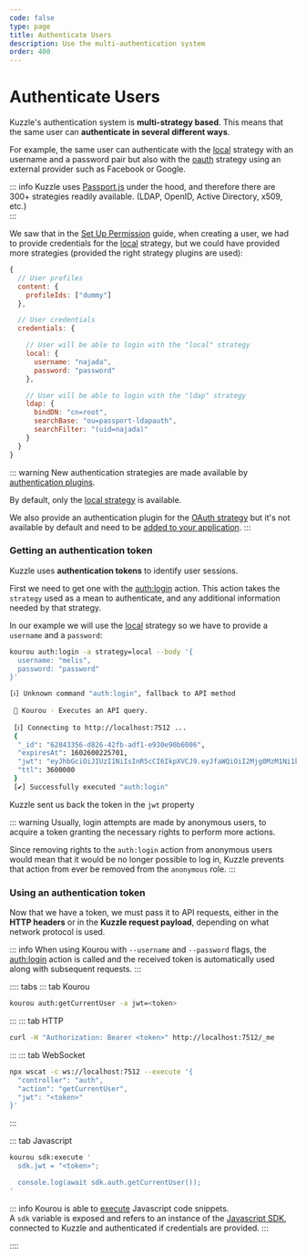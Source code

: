 ```yaml
---
code: false
type: page
title: Authenticate Users
description: Use the multi-authentication system
order: 400
---
```


# Authenticate Users

Kuzzle's authentication system is **multi-strategy based**. This means that the same user can **authenticate in several different ways**.

For example, the same user can authenticate with the [local](/core/2/guides/main-concepts/authentication#local-strategy) strategy with an username and a password pair but also with the [oauth](/core/2/guides/main-concepts/authentication#oauth-strategy) strategy using an external provider such as Facebook or Google.

::: info
Kuzzle uses [Passport.js](http://www.passportjs.org/) under the hood, and therefore there are 300+ strategies readily available. (LDAP, OpenID, Active Directory, x509, etc.)  
:::

We saw that in the [Set Up Permission](/core/2/guides/getting-started/set-up-permissions) guide, when creating a user, we had to provide credentials for the [local](/core/2/guides/main-concepts/authentication#local-strategy) strategy, but we could have provided more strategies (provided the right strategy plugins are used):

```js
{
  // User profiles
  content: {
    profileIds: ["dummy"]
  },

  // User credentials
  credentials: {

    // User will be able to login with the "local" strategy
    local: {
      username: "najada",
      password: "password"
    },

    // User will be able to login with the "ldap" strategy
    ldap: {
      bindDN: "cn=root",
      searchBase: "ou=passport-ldapauth",
      searchFilter: "(uid=najada)"
    }
  }
}
```

::: warning
New authentication strategies are made available by [authentication plugins](/core/2/guides/write-plugins/integrate-authentication-strategy).  

By default, only the [local strategy](/core/2/guides/main-concepts/authentication#local-strategy) is available.  

We also provide an authentication plugin for the [OAuth strategy](/core/2/guides/main-concepts/authentication#oauth-strategy) but it's not available by default and need to be [added to your application](/core/2/guides/develop-on-kuzzle/external-plugins).
:::

### Getting an authentication token

Kuzzle uses **authentication tokens** to identify user sessions.  

First we need to get one with the [auth:login](/core/2/api/controllers/auth/login) action. This action takes the `strategy` used as a mean to authenticate, and any additional information needed by that strategy.

In our example we will use the [local](/core/2/guides/main-concepts/authentication#local-strategy) strategy so we have to provide a `username` and a `password`:

```bash
kourou auth:login -a strategy=local --body '{
  username: "melis",
  password: "password"
}'

[ℹ] Unknown command "auth:login", fallback to API method
 
 🚀 Kourou - Executes an API query.
 
 [ℹ] Connecting to http://localhost:7512 ...
 {
  "_id": "62843356-d826-42fb-adf1-e930e90b6006",
  "expiresAt": 1602600225701,
  "jwt": "eyJhbGciOiJIUzI1NiIsInR5cCI6IkpXVCJ9.eyJfaWQiOiI2Mjg0MzM1Ni1kODI2LTQyZmItYWRmMS1lOTMwZTkwYjYwMDYiLCJpYXQiOjE2MDI1OTY2MjUsImV4cCI6MTYwMjYwMDIyNX0.0HZF_AhyTzPCRxdaMbT6hlwLflYG4emmLlTD6YV_Nmo",
  "ttl": 3600000
 }
 [✔] Successfully executed "auth:login"
```

Kuzzle sent us back the token in the `jwt` property

::: warning
Usually, login attempts are made by anonymous users, to acquire a token granting the necessary rights to perform more actions.

Since removing rights to the `auth:login` action from anonymous users would mean that it would be no longer possible to log in, Kuzzle prevents that action from ever be removed from the `anonymous` role.
:::

### Using an authentication token

Now that we have a token, we must pass it to API requests, either in the **HTTP headers** or in the **Kuzzle request payload**, depending on what network protocol is used.

::: info
When using Kourou with `--username` and `--password` flags, the [auth:login](/core/2/api/controllers/auth/login) action is called and the received token is automatically used along with subsequent requests.
:::


:::: tabs
::: tab Kourou

```bash
kourou auth:getCurrentUser -a jwt=<token>
```

:::
::: tab HTTP

``` bash
curl -H "Authorization: Bearer <token>" http://localhost:7512/_me
```

:::
::: tab WebSocket

```bash
npx wscat -c ws://localhost:7512 --execute '{
  "controller": "auth",
  "action": "getCurrentUser",
  "jwt": "<token>"
}'
```

:::

::: tab Javascript

```bash
kourou sdk:execute '
  sdk.jwt = "<token>";

  console.log(await sdk.auth.getCurrentUser());
'
```

::: info
Kourou is able to [execute](https://github.com/kuzzleio/kourou/blob/master/README.md#kourou-sdkexecute-code) Javascript code snippets.  
A `sdk` variable is exposed and refers to an instance of the [Javascript SDK](/sdk/js/7), connected to Kuzzle and authenticated if credentials are provided.
::: 

::::

<GuidesLinks 
  :prev="{ text: 'Set up Permissions', url: '/guides/getting-started/set-up-permissions' }" 
  :next="{ text: 'Subscribe to Realtime Notifications', url: '/guides/getting-started/subscribe-realtime-notifications/' }" 
/>

